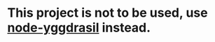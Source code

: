 # This project is not to be used, use [node-yggdrasil](https://github.com/zekesonxx/node-yggdrasil) instead.
